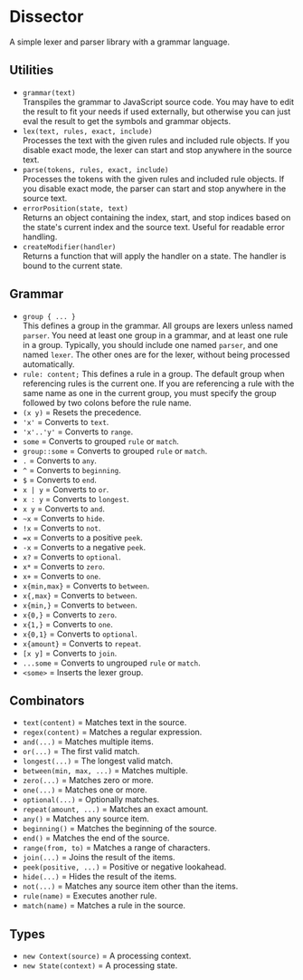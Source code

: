 # Dissector
A simple lexer and parser library with a grammar language.

## Utilities
* `grammar(text)`  
Transpiles the grammar to JavaScript source code. You may have to edit the result to fit your needs if used externally, but otherwise you can just eval the result to get the symbols and grammar objects.
* `lex(text, rules, exact, include)`  
Processes the text with the given rules and included rule objects. If you disable exact mode, the lexer can start and stop anywhere in the source text.
* `parse(tokens, rules, exact, include)`  
Processes the tokens with the given rules and included rule objects. If you disable exact mode, the parser can start and stop anywhere in the source text.
* `errorPosition(state, text)`  
Returns an object containing the index, start, and stop indices based on the state's current index and the source text. Useful for readable error handling.
* `createModifier(handler)`  
Returns a function that will apply the handler on a state. The handler is bound to the current state.

## Grammar
* `group { ... }`  
This defines a group in the grammar. All groups are lexers unless named `parser`. You need at least one group in a grammar, and at least one rule in a group. Typically, you should include one named `parser`, and one named `lexer`. The other ones are for the lexer, without being processed automatically.
* `rule: content;`
This defines a rule in a group. The default group when referencing rules is the current one. If you are referencing a rule with the same name as one in the current group, you must specify the group followed by two colons before the rule name.
* `(x y)` = Resets the precedence.
* `'x'` = Converts to `text`.
* `'x'..'y'` = Converts to `range`.
* `some` = Converts to grouped `rule` or `match`.
* `group::some` = Converts to grouped `rule` or `match`.
* `.` = Converts to `any`.
* `^` = Converts to `beginning`.
* `$` = Converts to `end`.
* `x | y` = Converts to `or`.
* `x : y` = Converts to `longest`.
* `x y` = Converts to `and`.
* `~x` = Converts to `hide`.
* `!x` = Converts to `not`.
* `=x` = Converts to a positive `peek`.
* `-x` = Converts to a negative `peek`.
* `x?` = Converts to `optional`.
* `x*` = Converts to `zero`.
* `x+` = Converts to `one`.
* `x{min,max}` = Converts to `between`.
* `x{,max}` = Converts to `between`.
* `x{min,}` = Converts to `between`.
* `x{0,}` = Converts to `zero`.
* `x{1,}` = Converts to `one`.
* `x{0,1}` = Converts to `optional`.
* `x{amount}` = Converts to `repeat`.
* `[x y]` = Converts to `join`.
* `...some` = Converts to ungrouped `rule` or `match`.
* `<some>` = Inserts the lexer group.

## Combinators
* `text(content)` = Matches text in the source.
* `regex(content)` = Matches a regular expression.
* `and(...)` = Matches multiple items.
* `or(...)` = The first valid match.
* `longest(...)` = The longest valid match.
* `between(min, max, ...)` = Matches multiple.
* `zero(...)` = Matches zero or more.
* `one(...)` = Matches one or more.
* `optional(...)` = Optionally matches.
* `repeat(amount, ...)` = Matches an exact amount.
* `any()` = Matches any source item.
* `beginning()` = Matches the beginning of the source.
* `end()` = Matches the end of the source.
* `range(from, to)` = Matches a range of characters.
* `join(...)` = Joins the result of the items.
* `peek(positive, ...)` = Positive or negative lookahead.
* `hide(...)` = Hides the result of the items.
* `not(...)` = Matches any source item other than the items.
* `rule(name)` = Executes another rule.
* `match(name)` = Matches a rule in the source.

## Types
* `new Context(source)` = A processing context.
* `new State(context)` = A processing state.